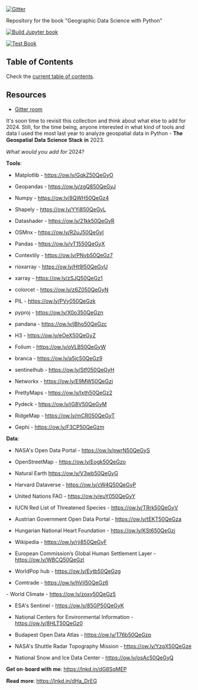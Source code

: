 [![Gitter](https://badges.gitter.im/pysal/gdsbook.svg)](https://gitter.im/pysal/gdsbook?utm_source=badge&utm_medium=badge&utm_campaign=pr-badge)

Repository for the book "Geographic Data Science with Python"

[![Build Jupyter book](https://github.com/gdsbook/book/actions/workflows/build_website.yml/badge.svg?branch=master)](https://github.com/gdsbook/book/actions/workflows/build_website.yml)

[![Test Book](https://github.com/gdsbook/book/actions/workflows/test_book.yml/badge.svg?branch=master)](https://github.com/gdsbook/book/actions/workflows/test_book.yml)

## Table of Contents

Check the [current table of contents](notebooks/00_toc.md).

## Resources

- [Gitter room](https://gitter.im/pysal/gdsbook?utm_source=share-link&utm_medium=link&utm_campaign=share-link)



It's soon time to revisit this collection and think about what else to add for 2024. Still, for the time being, anyone interested in what kind of tools and data I used the most last year to analyze geospatial data in Python - 𝐓𝐡𝐞 𝐆𝐞𝐨𝐬𝐩𝐚𝐭𝐢𝐚𝐥 𝐃𝐚𝐭𝐚 𝐒𝐜𝐢𝐞𝐧𝐜𝐞 𝐒𝐭𝐚𝐜𝐤 𝐢𝐧 2023. 

𝘞𝘩𝘢𝘵 𝘸𝘰𝘶𝘭𝘥 𝘺𝘰𝘶 𝘢𝘥𝘥 𝘧𝘰𝘳 2024?


𝐓𝐨𝐨𝐥𝐬:

- Matplotlib - https://ow.ly/GqkZ50QeGyO


- Geopandas - https://ow.ly/zgQ850QeGyJ
 

- Numpy - https://ow.ly/8QWH50QeGz4


- Shapely - https://ow.ly/YYi850QeGyL


- Datashader - https://ow.ly/21kk50QeGyR


- OSMnx - https://ow.ly/R2uJ50QeGyI


- Pandas - https://ow.ly/vT1550QeGyX


- Contextily - https://ow.ly/PNvb50QeGz7


- rioxarray - https://ow.ly/Ht9I50QeGyU


- xarray - https://ow.ly/zSJQ50QeGz1
 

- colorcet - https://ow.ly/z6Z050QeGyN


- PIL - https://ow.ly/PVy050QeGzk
 

- pyproj - https://ow.ly/X0o350QeGzn
 

- pandana - https://ow.ly/jBho50QeGzc
 

- H3 - https://ow.ly/eOeX50QeGyZ
 

- Folium - https://ow.ly/oVLB50QeGyW
 

- branca - https://ow.ly/a5jc50QeGz9
 

- sentinelhub - https://ow.ly/Stf050QeGyH


- Networkx - https://ow.ly/E9MW50QeGzi
 

- PrettyMaps - https://ow.ly/Ixth50QeGz2


- Pydeck - https://ow.ly/jG8V50QeGyM
 

- RidgeMap - https://ow.ly/mCR050QeGyT


- Gephi - https://ow.ly/F3CP50QeGzm



𝐃𝐚𝐭𝐚:

- NASA's Open Data Portal - https://ow.ly/pwrN50QeGyS
 

- OpenStreetMap - https://ow.ly/Eogk50QeGzo


- Natural Earth https://ow.ly/V3wb50QeGyG
 

- Harvard Dataverse - https://ow.ly/cW4Q50QeGyP


- United Nations FAO - https://ow.ly/euY050QeGyY
 

- IUCN Red List of Threatened Species - https://ow.ly/TRrk50QeGyV
 

- Austrian Government Open Data Portal - https://ow.ly/tEKT50QeGza
 

- Hungarian National Heart Foundation - https://ow.ly/KSt650QeGzj
 

- Wikipedia - https://ow.ly/rji850QeGyF


- European Commission’s Global Human Settlement Layer - https://ow.ly/WBCQ50QeGzl


- WorldPop hub - https://ow.ly/Eytb50QeGzg


- Comtrade - https://ow.ly/hViI50QeGz6


- World Climate - https://ow.ly/zoxy50QeGz5


- ESA's Sentinel - https://ow.ly/85GP50QeGyK


- National Centers for Environmental Information - https://ow.ly/8HLT50QeGz0


- Budapest Open Data Atlas - https://ow.ly/T76b50QeGzp

 
- NASA's Shuttle Radar Topography Mission - https://ow.ly/YzgX50QeGze


- National Snow and Ice Data Center - https://ow.ly/osAc50QeGyQ
 



𝐆𝐞𝐭 𝐨𝐧-𝐛𝐨𝐚𝐫𝐝 𝐰𝐢𝐭𝐡 𝐦𝐞: https://lnkd.in/dG8SqMEP



𝐑𝐞𝐚𝐝 𝐦𝐨𝐫𝐞: https://lnkd.in/dHa_DrEG
